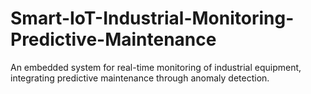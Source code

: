 # Smart-IoT-Industrial-Monitoring-Predictive-Maintenance
An embedded system for real-time monitoring of industrial equipment, integrating predictive maintenance through anomaly detection.
